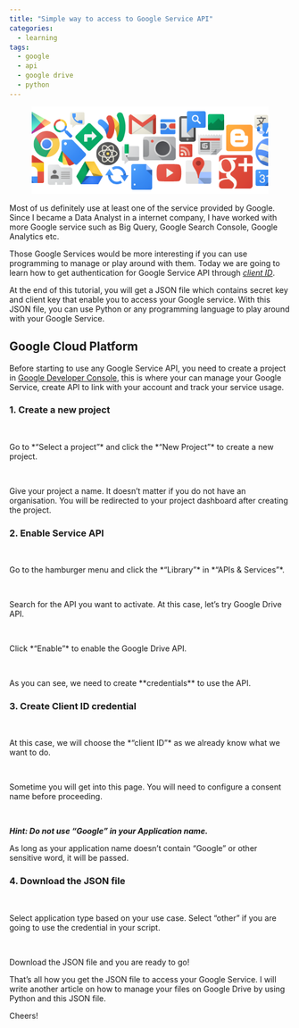 ```yaml
---
title: "Simple way to access to Google Service API"
categories:
  - learning
tags:
  - google
  - api
  - google drive
  - python
---
```


<figure>
  <a href="/assets/images/post/2019-2-10-simple-way-to-access-google-api/cover-photo.png"><img src="/assets/images/post/2019-2-10-simple-way-to-access-google-api/cover-photo.png"></a>
  <figcaption></figcaption>
</figure>

Most of us definitely use at least one of the service provided by Google. Since I became a Data Analyst in a internet company, I have worked with more Google service such as Big Query, Google Search Console, Google Analytics etc.

Those Google Services would be more interesting if you can use programming to manage or play around with them. Today we are going to learn how to get authentication for Google Service API through *[client ID](https://developers.google.com/identity/protocols/OAuth2)*.

At the end of this tutorial, you will get a JSON file which contains secret key and client key that enable you to access your Google service. With this JSON file, you can use Python or any programming language to play around with your Google Service.

## Google Cloud Platform
Before starting to use any Google Service API, you need to create a project in [Google Developer Console](https://console.cloud.google.com/), this is where your can manage your Google Service, create API to link with your account and track your service usage.

### 1. Create a new project

<figure>
<img src="{{ site.url }}{{ site.baseurl }}/assets/images/post/2019-2-10-simple-way-to-access-google-api/google-api-1.PNG"  alt="">
</figure>
Go to *“Select a project”* and click the *“New Project”* to create a new project.

<figure>
<img src="{{ site.url }}{{ site.baseurl }}/assets/images/post/2019-2-10-simple-way-to-access-google-api/google-api-2.PNG"  alt="">
</figure>
Give your project a name. It doesn’t matter if you do not have an organisation. You will be redirected to your project dashboard after creating the project.


### 2. Enable Service API

<figure>
<img src="{{ site.url }}{{ site.baseurl }}/assets/images/post/2019-2-10-simple-way-to-access-google-api/google-api-3.PNG"  alt="">
</figure>
Go to the hamburger menu and click the *“Library”* in *“APIs & Services”*.

<figure>
<img src="{{ site.url }}{{ site.baseurl }}/assets/images/post/2019-2-10-simple-way-to-access-google-api/google-api-4.PNG"  alt="">
</figure>
Search for the API you want to activate. At this case, let’s try Google Drive API.

<figure>
<img src="{{ site.url }}{{ site.baseurl }}/assets/images/post/2019-2-10-simple-way-to-access-google-api/google-api-5.PNG"  alt="">
</figure>
Click *“Enable”* to enable the Google Drive API.

<figure>
<img src="{{ site.url }}{{ site.baseurl }}/assets/images/post/2019-2-10-simple-way-to-access-google-api/google-api-6.PNG"  alt="">
</figure>
As you can see, we need to create **credentials** to use the API.


### 3. Create Client ID credential

<figure>
<img src="{{ site.url }}{{ site.baseurl }}/assets/images/post/2019-2-10-simple-way-to-access-google-api/google-api-7.PNG"  alt="">
</figure>
At this case, we will choose the *“client ID”* as we already know what we want to do.

<figure>
<img src="{{ site.url }}{{ site.baseurl }}/assets/images/post/2019-2-10-simple-way-to-access-google-api/google-api-8.PNG"  alt="">
</figure>
Sometime you will get into this page. You will need to configure a consent name before proceeding.

<figure>
<img src="{{ site.url }}{{ site.baseurl }}/assets/images/post/2019-2-10-simple-way-to-access-google-api/google-api-9.PNG"  alt="">
</figure>

**_Hint: Do not use “Google” in your Application name._**

As long as your application name doesn’t contain “Google” or other sensitive word, it will be passed.


### 4. Download the JSON file

<figure>
<img src="{{ site.url }}{{ site.baseurl }}/assets/images/post/2019-2-10-simple-way-to-access-google-api/google-api-10.PNG"  alt="">
</figure>
Select application type based on your use case. Select “other” if you are going to use the credential in your script.

<figure>
<img src="{{ site.url }}{{ site.baseurl }}/assets/images/post/2019-2-10-simple-way-to-access-google-api/google-api-11.PNG"  alt="">
</figure>
Download the JSON file and you are ready to go!


That’s all how you get the JSON file to access your Google Service. I will write another article on how to manage your files on Google Drive by using Python and this JSON file.

Cheers!
